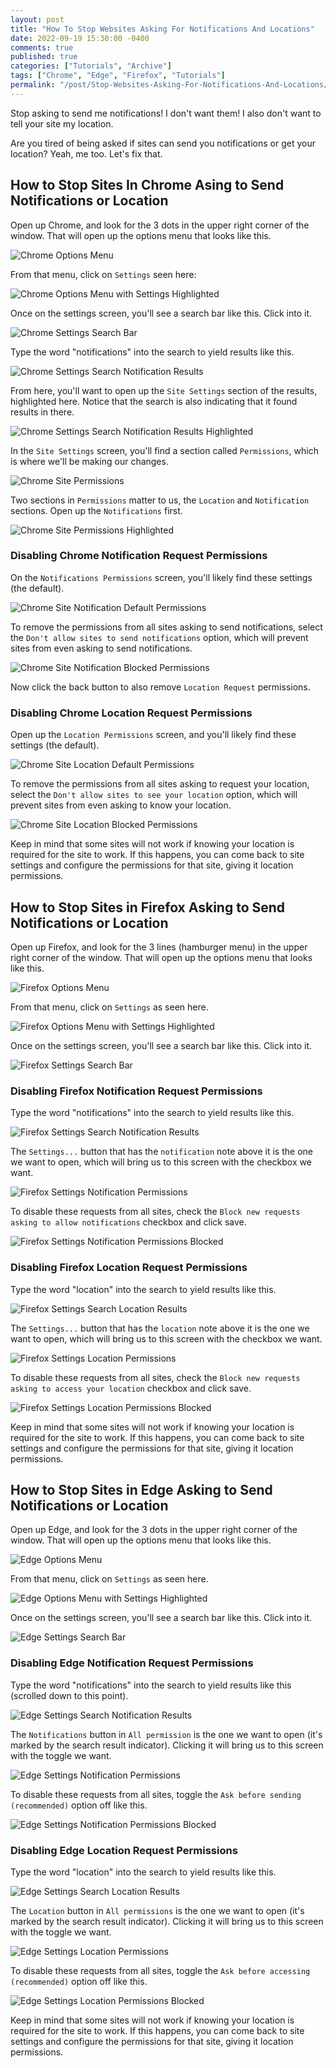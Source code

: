 ```yaml
---
layout: post
title: "How To Stop Websites Asking For Notifications And Locations"
date: 2022-09-19 15:30:00 -0400
comments: true
published: true
categories: ["Tutorials", "Archive"]
tags: ["Chrome", "Edge", "Firefox", "Tutorials"]
permalink: "/post/Stop-Websites-Asking-For-Notifications-And-Locations/"
---
```


Stop asking to send me notifications! I don't want them! I also don't want to tell your site my location.

Are you tired of being asked if sites can send you notifications or get your location? Yeah, me too. Let's fix that.

## How to Stop Sites In Chrome Asing to Send Notifications or Location

Open up Chrome, and look for the 3 dots in the upper right corner of the window. That will open up the options menu that looks like this.

![Chrome Options Menu](/images/files/2022-posts/ChromeSettings/ChromeDotsMenu.png)

From that menu, click on `Settings` seen here:

![Chrome Options Menu with Settings Highlighted](/images/files/2022-posts/ChromeSettings/ChromeDotsMenu-Highlighted.png)

Once on the settings screen, you'll see a search bar like this. Click into it.

![Chrome Settings Search Bar](/images/files/2022-posts/ChromeSettings/ChromeSettingsSearchBar.png)

Type the word "notifications" into the search to yield results like this.

![Chrome Settings Search Notification Results](/images/files/2022-posts/ChromeSettings/ChromeSettingsSearchForNotifications.png)

From here, you'll want to open up the `Site Settings` section of the results, highlighted here. Notice that the search is also indicating that it found results in there.

![Chrome Settings Search Notification Results Highlighted](/images/files/2022-posts/ChromeSettings/ChromeSettingsSearchForNotifications-Highlighted.png)

In the `Site Settings` screen, you'll find a section called `Permissions`, which is where we'll be making our changes.

![Chrome Site Permissions](/images/files/2022-posts/ChromeSettings/ChromeSitePermissions.png)

Two sections in `Permissions` matter to us, the `Location` and `Notification` sections. Open up the `Notifications` first.

![Chrome Site Permissions Highlighted](/images/files/2022-posts/ChromeSettings/ChromeSitePermissions-Hightlighted.png)

### Disabling Chrome Notification Request Permissions

On the `Notifications Permissions` screen, you'll likely find these settings (the default).

![Chrome Site Notification Default Permissions](/images/files/2022-posts/ChromeSettings/DefaultNotificationSettings.png)

To remove the permissions from all sites asking to send notifications, select the `Don't allow sites to send notifications` option, which will prevent sites from even asking to send notifications.

![Chrome Site Notification Blocked Permissions](/images/files/2022-posts/ChromeSettings/BlockedNotificationSetting.png)

Now click the back button to also remove `Location Request` permissions.

### Disabling Chrome Location Request Permissions

Open up the `Location Permissions` screen, and you'll likely find these settings (the default).

![Chrome Site Location Default Permissions](/images/files/2022-posts/ChromeSettings/DefaultLocationSettings.png)

To remove the permissions from all sites asking to request your location, select the `Don't allow sites to see your location` option, which will prevent sites from even asking to know your location.

![Chrome Site Location Blocked Permissions](/images/files/2022-posts/ChromeSettings/BlockedLocationSetting.png)

<p class="message">Keep in mind that some sites will not work if knowing your location is required for the site to work. If this happens, you can come back to site settings and configure the permissions for that site, giving it location permissions.</p>

## How to Stop Sites in Firefox Asking to Send Notifications or Location

Open up Firefox, and look for the 3 lines (hamburger menu) in the upper right corner of the window. That will open up the options menu that looks like this.

![Firefox Options Menu](/images/files/2022-posts/FirefoxSettings/FirefoxOptionsMenu.png)

From that menu, click on `Settings` as seen here.

![Firefox Options Menu with Settings Highlighted](/images/files/2022-posts/FirefoxSettings/FirefoxOptionsMenu-Highlighted.png)

Once on the settings screen, you'll see a search bar like this. Click into it.

![Firefox Settings Search Bar](/images/files/2022-posts/FirefoxSettings/FirefoxSettingsSearchBar.png)

### Disabling Firefox Notification Request Permissions

Type the word "notifications" into the search to yield results like this.

![Firefox Settings Search Notification Results](/images/files/2022-posts/FirefoxSettings/FirefoxSettingsNotificationSearchResults.png)

The `Settings...` button that has the `notification` note above it is the one we want to open, which will bring us to this screen with the checkbox we want.

![Firefox Settings Notification Permissions](/images/files/2022-posts/FirefoxSettings/FirefoxNotificationPermissions.png)

To disable these requests from all sites, check the `Block new requests asking to allow notifications` checkbox and click save.

![Firefox Settings Notification Permissions Blocked](/images/files/2022-posts/FirefoxSettings/FirefoxNotificationPermissions-Blocked.png)

### Disabling Firefox Location Request Permissions

Type the word "location" into the search to yield results like this.

![Firefox Settings Search Location Results](/images/files/2022-posts/FirefoxSettings/FirefoxSettingsLocationSearchResults.png)

The `Settings...` button that has the `location` note above it is the one we want to open, which will bring us to this screen with the checkbox we want.

![Firefox Settings Location Permissions](/images/files/2022-posts/FirefoxSettings/FirefoxLocationPermissions.png)

To disable these requests from all sites, check the `Block new requests asking to access your location` checkbox and click save.

![Firefox Settings Location Permissions Blocked](/images/files/2022-posts/FirefoxSettings/FirefoxLocationPermissions-Blocked.png)

<p class="message">Keep in mind that some sites will not work if knowing your location is required for the site to work. If this happens, you can come back to site settings and configure the permissions for that site, giving it location permissions.</p>

## How to Stop Sites in Edge Asking to Send Notifications or Location

Open up Edge, and look for the 3 dots in the upper right corner of the window. That will open up the options menu that looks like this.

![Edge Options Menu](/images/files/2022-posts/EdgeSettings/EdgeOptionsMenu.png)

From that menu, click on `Settings` as seen here.

![Edge Options Menu with Settings Highlighted](/images/files/2022-posts/EdgeSettings/EdgeOptionsMenu-Highlighted.png)

Once on the settings screen, you'll see a search bar like this. Click into it.

![Edge Settings Search Bar](/images/files/2022-posts/EdgeSettings/EdgeSettingsSearchBar.png)

### Disabling Edge Notification Request Permissions

Type the word "notifications" into the search to yield results like this (scrolled down to this point).

![Edge Settings Search Notification Results](/images/files/2022-posts/EdgeSettings/EdgeSettingsNotificationSearchResults.png)

The `Notifications` button in `All permission` is the one we want to open (it's marked by the search result indicator). Clicking it will bring us to this screen with the toggle we want.

![Edge Settings Notification Permissions](/images/files/2022-posts/EdgeSettings/EdgeNotificationPermissions.png)

To disable these requests from all sites, toggle the `Ask before sending (recommended)` option off like this.

![Edge Settings Notification Permissions Blocked](/images/files/2022-posts/EdgeSettings/EdgeNotificationPermissions-Blocked.png)

### Disabling Edge Location Request Permissions

Type the word "location" into the search to yield results like this.

![Edge Settings Search Location Results](/images/files/2022-posts/EdgeSettings/EdgeSettingsLocationSearchResults.png)

The `Location` button in `All permissions` is the one we want to open (it's marked by the search result indicator). Clicking it will bring us to this screen with the toggle we want.

![Edge Settings Location Permissions](/images/files/2022-posts/EdgeSettings/EdgeLocationPermissions.png)

To disable these requests from all sites, toggle the `Ask before accessing (recommended)` option off like this.

![Edge Settings Location Permissions Blocked](/images/files/2022-posts/EdgeSettings/EdgeLocationPermissions-Blocked.png)

<p class="message">Keep in mind that some sites will not work if knowing your location is required for the site to work. If this happens, you can come back to site settings and configure the permissions for that site, giving it location permissions.</p>
